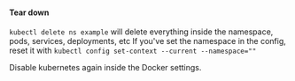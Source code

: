#### Tear down

`kubectl delete ns example` will delete everything inside the namespace, pods, services, deployments, etc
If you've set the namespace in the config, reset it with `kubectl config set-context --current --namespace=""`

Disable kubernetes again inside the Docker settings.
